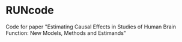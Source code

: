 # RUNcode
Code for paper "Estimating Causal Effects in Studies of Human Brain Function: New Models, Methods and Estimands"
